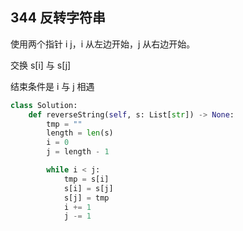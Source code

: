 ## 344 反转字符串

使用两个指针 i j，i 从左边开始，j 从右边开始。

交换 s[i] 与 s[j]

结束条件是 i 与 j 相遇

```python
class Solution:
    def reverseString(self, s: List[str]) -> None:
        tmp = ""
        length = len(s)
        i = 0
        j = length - 1

        while i < j:
            tmp = s[i]
            s[i] = s[j]
            s[j] = tmp
            i += 1
            j -= 1
```
